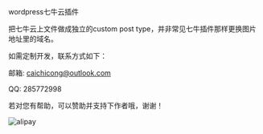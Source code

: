 
wordpress七牛云插件

把七牛云上文件做成独立的custom post type，并非常见七牛插件那样更换图片地址里的域名。

如需定制开发，联系方式如下：

邮箱: caichicong@outlook.com

QQ: 285772998

若对您有帮助，可以赞助并支持下作者哦，谢谢！

![alipay](pay2.jpg)